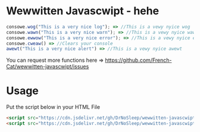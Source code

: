 # Wewwitten Javascwipt - hehe

```js
consowe.wog("This is a very nice log"); => //This is a vewy nyice wog
consowe.wawn("This is a very nice warn"); => //This is a vewy nyice wawn
consowe.ewwow("This is a very nice error"); => //This is a vewy nyice ewwow
consowe.cweaw() => //Clears your console
awewt("This is a very nice alert") => //This is a vewy nyice awewt
```

You can request more functions here => https://github.com/French-Cat/wewwitten-javascwipt/issues


# Usage
Put the script below in your HTML File
```HTML
<script src="https://cdn.jsdelivr.net/gh/DrNoSleep/wewwitten-javascwipt@main/index.js"></script>
<script src="https://cdn.jsdelivr.net/gh/DrNoSleep/wewwitten-javascwipt@main/index.min.js"></script>
```

